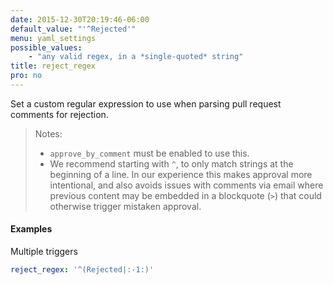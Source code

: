 ```yaml
---
date: 2015-12-30T20:19:46-06:00
default_value: "'^Rejected'"
menu: yaml_settings
possible_values:
    - "any valid regex, in a *single-quoted* string"
title: reject_regex
pro: no
---
```


Set a custom regular expression to use when parsing pull request comments for rejection.

> Notes:
>
>    - `approve_by_comment` must be enabled to use this.
>    - We recommend starting with `^`, to only match strings at the beginning of a line. In our experience this makes approval more intentional, and also avoids issues with comments via email where previous content may be embedded in a blockquote (`>`) that could otherwise trigger mistaken approval.

#### Examples
Multiple triggers
```yaml
reject_regex: '^(Rejected|:-1:)'
```
